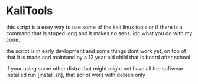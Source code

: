 # KaliTools
this script is a esey way to use some of the kali linux tools or if there is a command that is stuped long and it makes no sens.
idc what you do with my code.

the script is in early devlopment and some things dont work yet, on top of that it is made and maintand by a 12 year old child that is board after school

if your using some other distro that might might not have all the softwear installed run [install.sh], that script wors with debien only 
